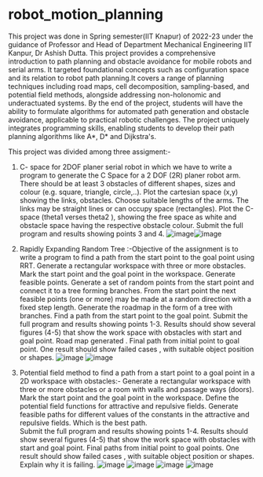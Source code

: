 # robot_motion_planning
This project was done in Spring semester(IIT Knapur) of 2022-23 under the guidance of Professor and Head of Department Mechanical Engineering IIT Kanpur, Dr Ashish Dutta.
This project provides a comprehensive introduction to path planning and obstacle avoidance for mobile robots and serial arms. It targeted foundational concepts such as configuration space and its relation to robot path planning.It covers a range of planning techniques including road maps, cell decomposition, sampling-based, and potential field methods, alongside addressing non-holonomic and underactuated systems. By the end of the project, students will have the ability to formulate algorithms for automated path generation and obstacle avoidance, applicable to practical robotic challenges. The project uniquely integrates programming skills, enabling students to develop their path planning algorithms like A*, D* and Dijkstra's.

This project was divided among three assigment:-

1) C- space for 2DOF planer serial robot in which we have to write a program to generate the C Space for a 2 DOF (2R) planer robot arm. There should be at least 3 obstacles of different shapes, sizes and colour (e.g. square, triangle, circle,..). Plot the cartesian  space (x,y) showing the links, obstacles. Choose suitable lengths of the arms. The links may be straight lines or can occupy space (rectangles). Plot the C-space (theta1 verses theta2 ), showing the free space as white and obstacle space having the respective obstacle colour. Submit the full program and results showing points 3 and 4.
![image](https://github.com/aryanraj4049/robot_motion_planning/assets/87406447/61ecc5b4-8a33-4ae9-9b51-97f9c02992dc)![image](https://github.com/aryanraj4049/robot_motion_planning/assets/87406447/48d9d0b9-b081-4a7b-b734-ec909b9d5bb4)

2) Rapidly Expanding Random Tree :-Objective of the assignment is to write a program to find a path from the start point to the goal point using RRT. Generate a rectangular workspace with three or more obstacles. Mark the start point and the goal point in the workspace. Generate feasible points. Generate a set of random points from the start point and connect it to a tree forming branches. From the start point the next feasible points (one or more) may be made at a random direction with a fixed step length. Generate the roadmap in the form of a tree with branches. Find a path from the start point to the goal point. Submit the full program and results showing points 1-3. Results should show several figures (4-5) that show the work space with obstacles with start and goal point. Road map generated . Final path from initial point to goal point. One result should show failed cases , with suitable object position or shapes.
![image](https://github.com/aryanraj4049/robot_motion_planning/assets/87406447/2cb75065-8a4d-4311-bfcf-33f66c0223fd)
![image](https://github.com/aryanraj4049/robot_motion_planning/assets/87406447/a6722c8b-a962-4c5c-a36e-e447cb48a43d)

3) Potential field method to find a path from a start point to a goal point in a 2D workspace with obstacles:- Generate a rectangular workspace with three or more obstacles or a room with walls and passage ways (doors). Mark the start point and the goal point in the workspace. Define the potential field functions for attractive and repulsive fields. Generate feasible paths for different values of the constants in the attractive and repulsive fields. Which is the best path.  
Submit the full program and results showing points 1-4. Results should show several figures (4-5) that show the work space with obstacles with start and goal point. Final paths from initial point to goal points. One result should show failed cases , with suitable object position or shapes. Explain why it is failing.
![image](https://github.com/aryanraj4049/robot_motion_planning/assets/87406447/7bc6ed44-1cc9-438f-aba7-3b29465d7ee6)
![image](https://github.com/aryanraj4049/robot_motion_planning/assets/87406447/2c768747-c996-4206-bc82-35a20331359e)
![image](https://github.com/aryanraj4049/robot_motion_planning/assets/87406447/0141af09-5c1f-4363-9c0f-9e09792abdbe)
![image](https://github.com/aryanraj4049/robot_motion_planning/assets/87406447/b5caa701-7fbe-45c9-8e51-92f48514e9f3)







